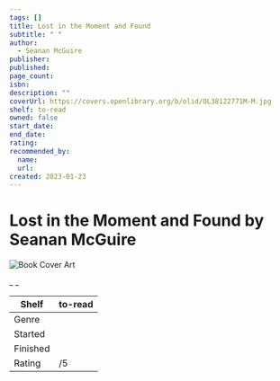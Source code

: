 ```yaml
---
tags: []
title: Lost in the Moment and Found
subtitle: " "
author:
  - Seanan McGuire
publisher:
published:
page_count:
isbn:
description: ""
coverUrl: https://covers.openlibrary.org/b/olid/OL38122771M-M.jpg
shelf: to-read
owned: false
start_date:
end_date:
rating:
recommended_by:
  name:
  url:
created: 2023-01-23
---
```


# Lost in the Moment and Found by Seanan McGuire

![Book Cover Art](https://covers.openlibrary.org/b/olid/OL38122771M-M.jpg)

_ _

| Shelf | to-read |
| --- | --- |
| Genre |  |
| Started |  |
| Finished |  |
| Rating | /5 |
